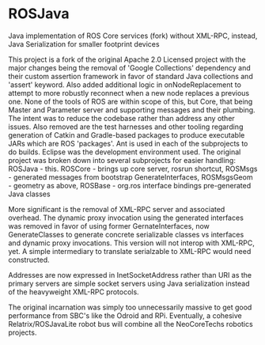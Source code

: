 ROSJava
=======

Java implementation of ROS Core services (fork) without XML-RPC, instead, Java Serialization for smaller footprint devices

This project is a fork of the original Apache 2.0 Licensed project with the major changes being the removal 
of 'Google Collections' dependency and their custom assertion framework in favor of standard Java collections
and 'assert' keyword. Also added additional logic in onNodeReplacement to attempt to more robustly reconnect when a 
new node replaces a previous one. None of the tools of ROS are within scope of this, but Core, that being Master and 
Parameter server and supporting messages and their plumbing. The intent was to reduce the codebase rather than address
any other issues. Also removed are the test harnesses and other tooling regarding generation of Catkin and Gradle-based
packages to produce executable JARs which are ROS 'packages'. Ant is used in each of the subprojects to do builds. 
Eclipse was the development environment used.  The original project was broken down into several subprojects for 
easier handling: 
ROSJava - this. 
ROSCore - brings up core server, rosrun shortcut, 
ROSMsgs - generated messages from bootstrap GenerateInterfaces, 
ROSMsgsGeom - geometry as above, 
ROSBase - org.ros interface bindings pre-generated Java classes

More significant is the removal of XML-RPC server and associated overhead. 
The dynamic proxy invocation using the generated interfaces was removed in favor of using former GernateInterfaces, now GenerateClasses to generate 
concrete serializable classes vs interfaces and dynamic proxy invocations. 
This version will not interop with XML-RPC, yet. 
A simple intermediary to translate serialzable to XML-RPC would need constructed.


Addresses are now expressed in InetSocketAddress rather than URI as the primary servers are simple socket servers using Java serialization instead
of the heavyweight XML-RPC protocols.

The original incarnation was simply too unnecessarily massive to get good performance from SBC's like the Odroid and RPi.
Eventually, a cohesive Relatrix/ROSJavaLite robot bus will combine all the NeoCoreTechs robotics projects.